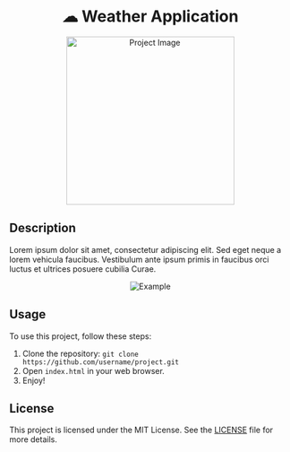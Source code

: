 <div align="center">

# ☁ Weather Application

<img src="image.png" alt="Project Image" width="300">

</div>

## Description

Lorem ipsum dolor sit amet, consectetur adipiscing elit. Sed eget neque a lorem vehicula faucibus. Vestibulum ante ipsum primis in faucibus orci luctus et ultrices posuere cubilia Curae.

<div align="center">

![Example](example.gif)

</div>

## Usage

To use this project, follow these steps:

1. Clone the repository: `git clone https://github.com/username/project.git`
2. Open `index.html` in your web browser.
3. Enjoy!

## License

This project is licensed under the MIT License. See the [LICENSE](LICENSE) file for more details.
